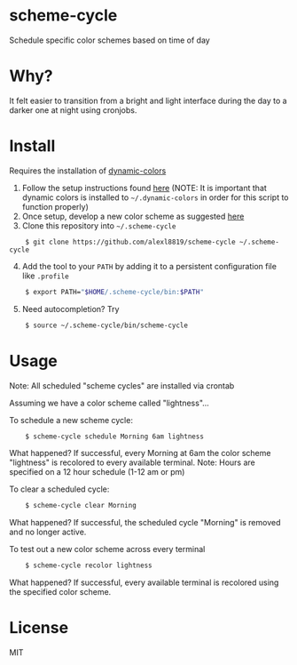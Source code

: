 # scheme-cycle
Schedule specific color schemes based on time of day

# Why?
It felt easier to transition from a bright and light interface during the day to a darker one at night using cronjobs. 

# Install
Requires the installation of [dynamic-colors](https://github.com/sos4nt/dynamic-colors)

1. Follow the setup instructions found [here](https://github.com/sos4nt/dynamic-colors#setup) (NOTE: It is important that dynamic colors is installed to `~/.dynamic-colors` in order for this script to function properly)
2. Once setup, develop a new color scheme as suggested [here](https://github.com/sos4nt/dynamic-colors#developing-color-schemes)
3. Clone this repository into `~/.scheme-cycle`
```
    $ git clone https://github.com/alexl8819/scheme-cycle ~/.scheme-cycle
```
4. Add the tool to your `PATH` by adding it to a persistent configuration file like `.profile`
```bash
    $ export PATH="$HOME/.scheme-cycle/bin:$PATH"
```
5. Need autocompletion? Try
```bash
    $ source ~/.scheme-cycle/bin/scheme-cycle
```

# Usage
Note: All scheduled "scheme cycles" are installed via crontab

Assuming we have a color scheme called "lightness"...

To schedule a new scheme cycle:
```bash
    $ scheme-cycle schedule Morning 6am lightness
```

What happened? If successful, every Morning at 6am the color scheme "lightness" is recolored to every available terminal.
Note: Hours are specified on a 12 hour schedule (1-12 am or pm)

To clear a scheduled cycle:
```bash
    $ scheme-cycle clear Morning
```

What happened? If successful, the scheduled cycle "Morning" is removed and no longer active.

To test out a new color scheme across every terminal
```bash
    $ scheme-cycle recolor lightness
```

What happened? If successful, every available terminal is recolored using the specified color scheme.

# License
MIT
